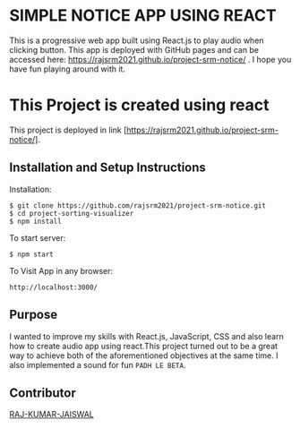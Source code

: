 # SIMPLE NOTICE APP USING REACT

This is a progressive web app built using React.js to play audio when clicking button. This app is deployed with GitHub pages and can be accessed here: https://rajsrm2021.github.io/project-srm-notice/ . I hope you have fun playing around with it.

# This Project is created using react

This project is deployed in link [https://rajsrm2021.github.io/project-srm-notice/].


## Installation and Setup Instructions

Installation:
```
$ git clone https://github.com/rajsrm2021/project-srm-notice.git
$ cd project-sorting-visualizer
$ npm install
```
To start server:
```
$ npm start
```
To Visit App in any browser:
```
http://localhost:3000/
```

## Purpose

I wanted to improve my skills with React.js, JavaScript, CSS and also learn how to create audio app using react.This project turned out to be a great way to achieve both of the aforementioned objectives at the same time. I also implemented a sound for fun `PADH LE BETA`.

## Contributor

[RAJ-KUMAR-JAISWAL](https://www.linkedin.com/in/kumarjaiswal/)
